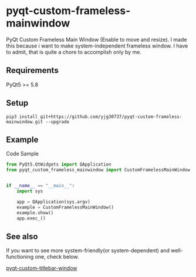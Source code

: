 # pyqt-custom-frameless-mainwindow
PyQt Custom Frameless Main Window (Enable to move and resize). I made this because i want to make system-independent frameless window. I have to admit, that is quite a chore to accomplish only by me.

## Requirements
PyQt5 >= 5.8

## Setup
```pip3 install git+https://github.com/yjg30737/pyqt-custom-frameless-mainwindow.git --upgrade```

## Example
Code Sample
```python
from PyQt5.QtWidgets import QApplication
from pyqt_custom_frameless_mainwindow import CustomFramelessMainWindow


if __name__ == "__main__":
    import sys

    app = QApplication(sys.argv)
    example = CustomFramelessMainWindow()
    example.show()
    app.exec_()
```

## See also
If you want to see more system-friendly(or system-dependent) and well-functioning one, check below.

<a href="https://github.com/yjg30737/pyqt-custom-titlebar-window.git">pyqt-custom-titlebar-window</a>




